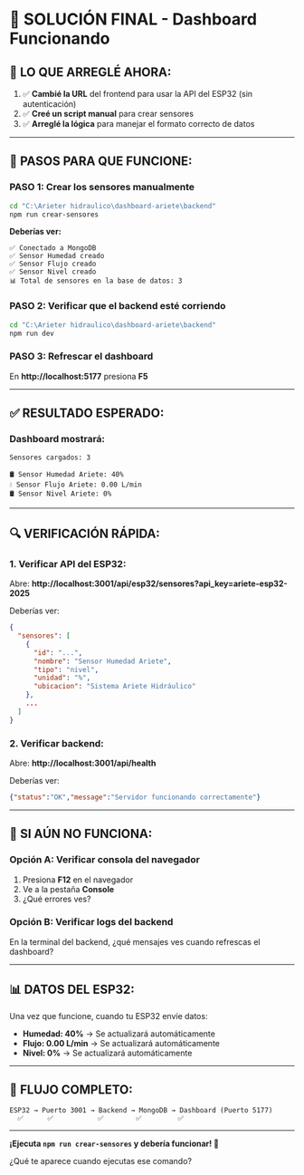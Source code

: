 # 🚀 SOLUCIÓN FINAL - Dashboard Funcionando

## 🔧 LO QUE ARREGLÉ AHORA:

1. ✅ **Cambié la URL** del frontend para usar la API del ESP32 (sin autenticación)
2. ✅ **Creé un script manual** para crear sensores
3. ✅ **Arreglé la lógica** para manejar el formato correcto de datos

---

## 🎯 PASOS PARA QUE FUNCIONE:

### PASO 1: Crear los sensores manualmente
```bash
cd "C:\Arieter hidraulico\dashboard-ariete\backend"
npm run crear-sensores
```

**Deberías ver:**
```
✅ Conectado a MongoDB
✅ Sensor Humedad creado
✅ Sensor Flujo creado
✅ Sensor Nivel creado
📊 Total de sensores en la base de datos: 3
```

### PASO 2: Verificar que el backend esté corriendo
```bash
cd "C:\Arieter hidraulico\dashboard-ariete\backend"
npm run dev
```

### PASO 3: Refrescar el dashboard
En **http://localhost:5177** presiona **F5**

---

## ✅ RESULTADO ESPERADO:

### Dashboard mostrará:
```
Sensores cargados: 3

🛢️ Sensor Humedad Ariete: 40%
💧 Sensor Flujo Ariete: 0.00 L/min
🛢️ Sensor Nivel Ariete: 0%
```

---

## 🔍 VERIFICACIÓN RÁPIDA:

### 1. Verificar API del ESP32:
Abre: **http://localhost:3001/api/esp32/sensores?api_key=ariete-esp32-2025**

Deberías ver:
```json
{
  "sensores": [
    {
      "id": "...",
      "nombre": "Sensor Humedad Ariete",
      "tipo": "nivel",
      "unidad": "%",
      "ubicacion": "Sistema Ariete Hidráulico"
    },
    ...
  ]
}
```

### 2. Verificar backend:
Abre: **http://localhost:3001/api/health**

Deberías ver:
```json
{"status":"OK","message":"Servidor funcionando correctamente"}
```

---

## 🎯 SI AÚN NO FUNCIONA:

### Opción A: Verificar consola del navegador
1. Presiona **F12** en el navegador
2. Ve a la pestaña **Console**
3. ¿Qué errores ves?

### Opción B: Verificar logs del backend
En la terminal del backend, ¿qué mensajes ves cuando refrescas el dashboard?

---

## 📊 DATOS DEL ESP32:

Una vez que funcione, cuando tu ESP32 envíe datos:
- **Humedad: 40%** → Se actualizará automáticamente
- **Flujo: 0.00 L/min** → Se actualizará automáticamente  
- **Nivel: 0%** → Se actualizará automáticamente

---

## 🔄 FLUJO COMPLETO:

```
ESP32 → Puerto 3001 → Backend → MongoDB → Dashboard (Puerto 5177)
  ✅      ✅           ✅        ✅         ✅
```

---

**¡Ejecuta `npm run crear-sensores` y debería funcionar! 🚀**

¿Qué te aparece cuando ejecutas ese comando?

